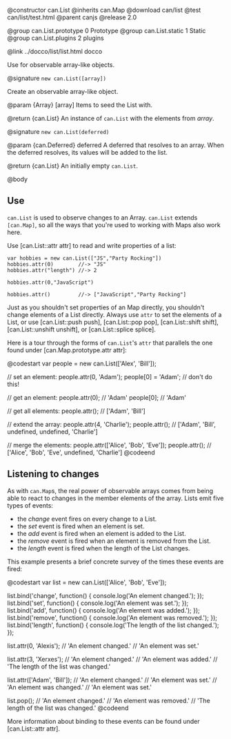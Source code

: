 @constructor can.List
@inherits can.Map
@download can/list
@test can/list/test.html
@parent canjs
@release 2.0

@group can.List.prototype 0 Prototype
@group can.List.static 1 Static
@group can.List.plugins 2 plugins

@link ../docco/list/list.html docco

Use for observable array-like objects.

@signature `new can.List([array])`

Create an observable array-like object.

@param {Array} [array] Items to seed the List with.

@return {can.List} An instance of `can.List` with the elements from _array_.

@signature `new can.List(deferred)`

@param {can.Deferred} deferred A deferred that resolves to an 
array.  When the deferred resolves, its values will be added to the list.

@return {can.List} An initially empty `can.List`.  


@body

## Use

`can.List` is used to observe changes to an Array.  `can.List` extends `[can.Map]`, so all the 
ways that you're used to working with Maps also work here.

Use [can.List::attr attr] to read and write properties of a list:

    var hobbies = new can.List(["JS","Party Rocking"])
    hobbies.attr(0)        //-> "JS"
    hobbies.attr("length") //-> 2
    
    hobbies.attr(0,"JavaScript")
    
    hobbies.attr()         //-> ["JavaScript","Party Rocking"]

Just as you shouldn't set properties of an Map directly, you shouldn't change elements
of a List directly. Always use `attr` to set the elements of a List, or use [can.List::push push],
[can.List::pop pop], [can.List::shift shift], [can.List::unshift unshift], or [can.List::splice splice].

Here is a tour through the forms of `can.List`'s `attr` that parallels the one found under [can.Map.prototype.attr attr]:

@codestart
var people = new can.List(['Alex', 'Bill']);

// set an element:
people.attr(0, 'Adam');
people[0] = 'Adam'; // don't do this!

// get an element:
people.attr(0); // 'Adam'
people[0]; // 'Adam'

// get all elements:
people.attr(); // ['Adam', 'Bill']

// extend the array:
people.attr(4, 'Charlie');
people.attr(); // ['Adam', 'Bill', undefined, undefined, 'Charlie']

// merge the elements:
people.attr(['Alice', 'Bob', 'Eve']);
people.attr(); // ['Alice', 'Bob', 'Eve', undefined, 'Charlie']
@codeend

## Listening to changes

As with `can.Map`s, the real power of observable arrays comes from being able to
react to changes in the member elements of the array. Lists emit five types of events:

- the _change_ event fires on every change to a List.
- the _set_ event is fired when an element is set.
- the _add_ event is fired when an element is added to the List.
- the _remove_ event is fired when an element is removed from the List.
- the _length_ event is fired when the length of the List changes.

This example presents a brief concrete survey of the times these events are fired:

@codestart
var list = new can.List(['Alice', 'Bob', 'Eve']);

list.bind('change', function() { console.log('An element changed.'); });
list.bind('set', function() { console.log('An element was set.'); });
list.bind('add', function() { console.log('An element was added.'); });
list.bind('remove', function() { 
  console.log('An element was removed.'); 
});
list.bind('length', function() { 
  console.log('The length of the list changed.'); 
});

list.attr(0, 'Alexis'); // 'An element changed.'
                        // 'An element was set.'

list.attr(3, 'Xerxes'); // 'An element changed.'
                        // 'An element was added.'
                        // 'The length of the list was changed.'

list.attr(['Adam', 'Bill']); // 'An element changed.'
                             // 'An element was set.'
                             // 'An element was changed.'
                             // 'An element was set.'

list.pop(); // 'An element changed.'
            // 'An element was removed.'
            // 'The length of the list was changed.'
@codeend

More information about binding to these events can be found under [can.List::attr attr].
